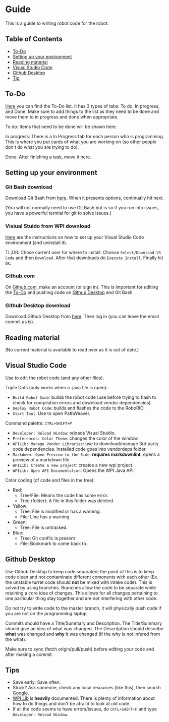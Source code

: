 # Guide

This is a guide to writing robot code for the robot.

## Table of Contents

- [To-Do](#To-Do)
- [Setting up your environment](#Setting-up-your-environment)
- [Reading material](#Reading-material)
- [Visual Studio Code](#Visual-Studio-Code)
- [Github Desktop](#Github-Desktop)
- [Tip](#Tips)

## To-Do

[Here](https://github.com/WarriorRobots/infiniterecharge-season/projects/1) you can find the To-Do list. It has 3 types of tabs: To do, In progress, and Done. Make sure to add things to the list as they need to be done and move them to in progress and done when appropriate.

To do: Items that need to be done will be shown here.

In progress: There is a In Progress tab for each person who is programming. This is where you put cards of what you are working on (so other people don't do what you are trying to do).

Done: After finishing a task, move it here.

## Setting up your environment

### Git Bash download

Download Git Bash from [here](https://git-scm.com/downloads). When it presents options, continually hit next.

(You will not normally need to use Git Bash but is so if you run into issues, you have a powerful termial for git to solve issues.)

### Visiual Stuido from WPI download

[Here](http://docs.wpilib.org/en/latest/docs/getting-started/getting-started-frc-control-system/wpilib-setup.html) are the instructions on how to set up your Visual Studio Code environment (and uninstall it).

TL;DR: Chose current user for where to install. Choose `Select/Download VS Code` and then `Download`. After that downloads do `Execute Install`. Finally hit `OK`.

### Github.com

On [Github.com](github.com), make an account (or sign in). This is important for editing the [To-Do](#To-Do) and pushing code on [Github Desktop](#Github-Desktop) and Git Bash.

### Github Desktop download

Download Github Desktop from [here](https://desktop.github.com/).
Then log in (you can leave the email commit as is).

## Reading material

<!-- TODO Update this list of material -->
(No current material is available to read over as it is out of date.)

## Visual Studio Code

Use to edit the robot code (and any other files).

Triple Dots (only works when a .java file is open):

- `Build Robot Code`: builds the robot code (use before trying to flash to check for compilation errors and download vendor dependencies).
- `Deploy Robot Code`: builds and flashes the code to the RoboRIO.
- `Start Tool`: Use to open PathWeaver.

Command palette: `CTRL+SHIFT+P`

- `Developer: Reload Window`: reloads Visual Stuidio.
- `Preferences: Color Theme`: changes the color of the window.
- `WPILib: Manage Vendor Libraries`: use to download/manage 3rd party code dependencies. Installed code goes into vendordeps folder.
- `Markdown: Open Preview to the Side`: **requires markdownlint**, opens a preview of a markdown file.
- `WPILib: Create a new project`: creates a new wpi project.
- `WPILib: Open API Documentation`: Opens the WPI Java API.

Color coding (of code and files in the tree):

- Red:
  - Tree/File: Means the code has some error.
  - Tree (folder): A file in this folder was deleted.
- Yellow:
  - Tree: File is modified or has a warning.
  - File: Line has a warning.
- Green:
  - Tree: File is untracked.
- Blue:
  - Tree: Git conflic is present
  - File: Bookmark to come back to.

## Github Desktop

Use Github Desktop to keep code separated; the point of this is to keep code clean and not contaminate different comonents with each other (Ex. the unstable turret code should **not** be mixed with intake code). This is solved by using branches. Branches allow the code to be separate while retaining a core idea of changes. This allows for all changes pertaining to one particular thing stay together and are not interfering with other code.

Do not try to write code to the master branch, it will physically push code if you are not on the programming laptop.

Commits should have a Title/Summary and Description. The Title/Summary should give an idea of what was changed. The Descritption should describe **what** was changed and **why** it was changed (if the why is not infered from the what).

Make sure to sync (fetch origin/pull/push) before editing your code and after making a commit.

## Tips

- Save early; Save often.
- Stuck? Ask someone, check any local resources (like this), then search [Google](https://google.com).
- [WPI Lib](http://docs.wpilib.org/en/latest/) is **heavily** documented. There is plenty of information about how to do things and don't be afraild to look at old code.
- If all the code seems to have errors/issues, do `CRTL+SHIFT+P` and type `Developer: Reload Window`.
